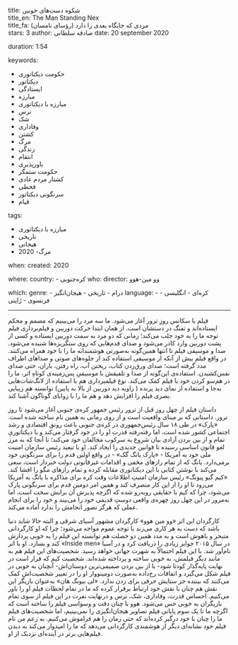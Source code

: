 
title: شکوه دست‌های خونین  
title_en: The Man Standing Nex  
title_fa: مردی که جایگاه بعدی را دارد (رؤسای نامسان)  
stars: 3
author: صادقه سلطانی
date: 20 september 2020

duration: 1:54

keywords:
  - حکومت دیکتاتوری
  - دیکتاتور
  - ایستادگی
  - مبارزه
  - مبارزه با دیکتاتوری
  - ترس
  - شک
  - وفاداری
  - کشتن 
  - مرگ
  - زندگی
  - انتقام
  - باورپذیری
  - حکومت ستمگر
  - کشتار مردم عادی
  - قحطی
  - سرنگونی دیکتاتور
  - قیام

tags:
  - مبارزه با دیکتاتوری
  - تاریخی
  - هیجانی
  - 2020
  -مرگ  

when:
  created: 2020

where:
  country:
    - کره‌جنوبی 
who:
  director: وو مین-هوو

which:
  genre:
    - درام
    - تاریخی
    - هیجان‌انگیز
  language:
    - کره‌ای
    - انگلیسی
    - فرنسوی
    - ژاپنی

---

فیلم با سکانس روزِ ترور آغاز می‌شود. ما سه مرد را می‌بینیم که مصمم و محکم ایستاده‌اند و تفنگ در دستشان است. از همان ابتدا حرکت دوربین و فیلم‌برداری فیلم توجه ما را به خود جلب می‌کند؛ زمانی که دو مرد به سمت دوربین ایستاده و کسی از پشت دوربین وارد کادر می‌شود و صدای قدم‌هایی که روی سنگریزه‌ها شنیده می‌شود. صدا و موسیقی فیلم تا انتها همین‌گونه به‌صورتی هوشمندانه ما را با خود همراه می‌کنند. در واقع فیلم بیش از آنکه از موسیقی استفاده کند از جلوه‌های صوتی و صداهای اطراف مدد گرفته است؛ صدای ورق‌زدن‌ کتاب، ریختن آب، راه رفتن، باران، حتی صدای نفس‌کشیدن. استفاده‌ی این‌گونه از صدا و تلفیقش با موسیقیِ پس‌زمینه‌ی کوتاهِ اثر، ما را در هم‌سو کردن خود با فیلم کمک می‌کند. نوع فیلمبرداری هم با استفاده از لانگ‌شات‌هایی به‌جا و استفاده از نمای دید پرنده ( زاویه دید دوربین از بالا به پایین) توانسته هم زیبایی بصری فیلم را افزایش دهد و هم ما را با زوایای گوناگون آشنا کند.

 داستان فیلم از چهل روز قبل از ترور رئیس جمهور کره‌‌ی جنوبی آغاز می‌شود تا روز ترور. داستانی که بر مبنای واقعیت است و از روی رمانی به همین نام ساخته شده است. «پارک» در طی ۱۸ سال رئیس‌جمهوری در کره‌‌ی جنوبی باعث رونق اقتصادی و رشد اجتماعی کشور شده است، اما رفته‌رفته قدرت او را در خود گرفتار می‌کند و با دیکتاتوریِ تمام و از بین بردن آزادی بیان شروع به سرکوب مخالفان خود می‌کند؛ تا آنجا که به مرز لغو قانون اساسی رسیده تا قوانین جدیدی را ایجاد کند. او با تبعید رئیس سازمان امنیت ملی خود به آمریکا - «پارک یانگ گک» - در واقع اولین قدم را برای سرنگونی خود برمی‌دارد. یانگ که از تمام رازهای مخفی و اقدامات غیرقانونی دولت خبردار است، سعی می‌کند با نوشتن کتابی با این دیکتاتوری مقابله کرده و تمام رازهای مگو را افشا کند. «کیم گیو پیونگ» رئیس سازمان امنیتِ اطلاعات وقت کره برای مذاکره با یانگ به آمریکا می‌رود تا او را از این کار منصرف کند و همین امر دومین قدم برای سرنگونی پارک می‌شود، چرا که کیم با حقایقی روبه‌رو شده که اگرچه پذیرش آن برایش سخت است، اما به‌مرور در این چهل روز چهره‌ی واقعی دوستِ قدیمی خود را می‌بیند و خود را برای انجام عملی که هرگز تصور انجامش را ندارد آماده می‌کند.
 
  کارگردان این اثر «وو مین هوو» کارگردان مشهور آسیای شرقی و البته حالا شاید دنیا باشد که دست به هر کاری می‌زند با توجه عموم مواجه می‌شود؛  چرا که او کارگردانی متبحر و باهوش است و به مدد همین دو خصلت هم توانسته این فیلم را به خوبی پردازش کند و بسازد. او با اثر «Inside men» در سال ۲۰۱۵ جوایز زیادی را دریافت کرد و در آسیا نام‌آور شد. با این فیلم احتمالاً به شهرت جهانی خواهد رسید. شخصیت‌های این فیلم هم به مانند دیگر فیلمش، به خوبی ساخته و پرداخته شده‌اند. شخصیت کیم که قرار است در نهایت پایه‌گذار کودتا شود- با از بین بردن صمیمی‌ترین دوستان‌اش- آنچنان به خوبی در فیلم شکل می‌گیرد و اتفاقات رخ‌داده به‌صورت دومینووار او را در تغییر شخصیت‌اش کمک می‌کنند که بیننده جز ستایش حرفی برای زدن ندارد. «لی بیونگ هان» به‌عنوان بازیگر این نقش هم چنان با نقش خود ارتباط برقرار کرده که ما در تمام لحظات فیلم او را باور می‌کنیم. احساس قدرت، وفاداری، شک، ترس و درنهایت نفرت در این فیلم از سوی تمام بازیگران به خوبی حس می‌شود. هوو با چنان دقت و وسواسی فیلم را ساخته است که اگرچه ما تا یک سوم پایانی فیلم تصاویر هیجان‌انگیزی را نمی‌بینیم، اما شخصیت‌های فیلم ما را چنان با خود درگیر کرده‌اند که حتی زمان را هم فراموش می‌کنیم. به زعم من نام فیلم خود نشانه‌ای دیگر از هوشمندی کارگردانی می‌دهد که ما را امیدوار می‌کند به دیدن فیلم‌هایی برتر در آینده‌ای نزدیک از او.